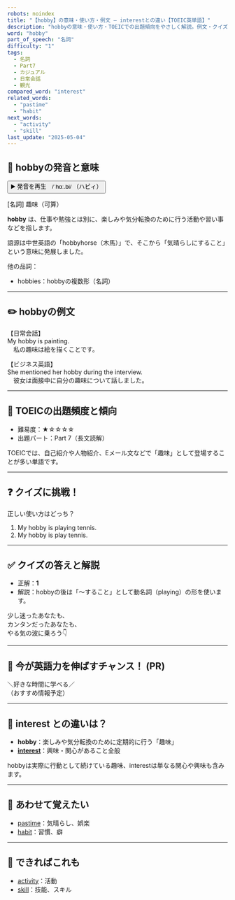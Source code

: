```yaml
---
robots: noindex
title: "【hobby】の意味・使い方・例文 ― interestとの違い【TOEIC英単語】"
description: "hobbyの意味・使い方・TOEICでの出題傾向をやさしく解説。例文・クイズ付きでinterestとの違いもわかりやすく学べます。"
word: "hobby"
part_of_speech: "名詞"
difficulty: "1"
tags:
  - 名詞
  - Part7
  - カジュアル
  - 日常会話
  - 観光
compared_word: "interest"
related_words:
  - "pastime"
  - "habit"
next_words:
  - "activity"
  - "skill"
last_update: "2025-05-04"
---
```


## 🔰 hobbyの発音と意味

<button class="play-audio" onclick="playTTS('hobby')">
  <span class="play-audio-main">
    ▶️ 発音を再生　/ˈhɑː.bi/
  </span>
  <span class="play-audio-sub">
    （ハビィ）
  </span>
</button>

[名詞] 趣味（可算）

**hobby** は、仕事や勉強とは別に、楽しみや気分転換のために行う活動や習い事などを指します。

語源は中世英語の「hobbyhorse（木馬）」で、そこから「気晴らしにすること」という意味に発展しました。

他の品詞：  
- hobbies：hobbyの複数形（名詞）

---

## ✏️ hobbyの例文

【日常会話】  
My hobby is painting.  
　私の趣味は絵を描くことです。

【ビジネス英語】  
She mentioned her hobby during the interview.  
　彼女は面接中に自分の趣味について話しました。

---

## 🎯 TOEICの出題頻度と傾向

- 難易度：★☆☆☆☆
- 出題パート：Part 7（長文読解）

TOEICでは、自己紹介や人物紹介、Eメール文などで「趣味」として登場することが多い単語です。

---

## ❓ クイズに挑戦！

正しい使い方はどっち？

1. My hobby is playing tennis.  
2. My hobby is play tennis.

---

## ✅ クイズの答えと解説

- 正解：**1**
- 解説：hobbyの後は「～すること」として動名詞（playing）の形を使います。

少し迷ったあなたも、  
カンタンだったあなたも、  
やる気の波に乗ろう👇️

---

## 🚀 今が英語力を伸ばすチャンス！ (PR)

<div class="info-center">
＼好きな時間に学べる／<br>  
（おすすめ情報予定）
</div>

---

## 🤔  interest との違いは？

- **hobby**：楽しみや気分転換のために定期的に行う「趣味」
- **[interest](/word/interest)**：興味・関心があること全般

hobbyは実際に行動として続けている趣味、interestは単なる関心や興味も含みます。

---

## 🧩 あわせて覚えたい

- [pastime](/word/pastime)：気晴らし、娯楽
- [habit](/word/habit)：習慣、癖

---

## 📖 できればこれも

- [activity](/word/activity)：活動
- [skill](/word/skill)：技能、スキル

<!-- cvid: aid37_bid36 -->
